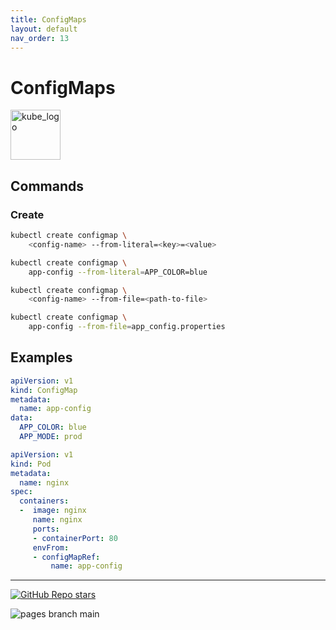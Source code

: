```yaml
---
title: ConfigMaps
layout: default
nav_order: 13
---
```


# ConfigMaps

<p align="left"><img src="https://www.vectorlogo.zone/logos/kubernetes/kubernetes-icon.svg" width="80" alt="kube_logo"></p>

## Commands

### Create

```sh
kubectl create configmap \
    <config-name> --from-literal=<key>=<value>
```
```sh
kubectl create configmap \
    app-config --from-literal=APP_COLOR=blue
```
```sh
kubectl create configmap \
    <config-name> --from-file=<path-to-file>
```
```sh
kubectl create configmap \
    app-config --from-file=app_config.properties
```

## Examples

```yaml
apiVersion: v1
kind: ConfigMap
metadata:
  name: app-config
data:
  APP_COLOR: blue
  APP_MODE: prod
```

```yaml
apiVersion: v1
kind: Pod
metadata:
  name: nginx
spec:
  containers:
  -  image: nginx
     name: nginx
     ports:
     - containerPort: 80
     envFrom:
     - configMapRef:
         name: app-config
```

---

<p align="left"><a href="https://github.com/paulofponciano/k8s-daily-commands-and-troubleshoot"><img alt="GitHub Repo stars" src="https://img.shields.io/github/stars/paulofponciano/k8s-daily-commands-and-troubleshoot?label=k8s-daily-commands-and-troubleshoot&style=social"></a></p>

![pages branch main](https://github.com/paulofponciano/k8s-daily-commands-and-troubleshoot/actions/workflows/ci-gh-pages.yaml/badge.svg?branch=main)